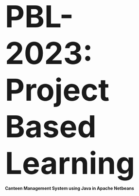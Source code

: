 <span style="font-size:+99;">**PBL-2023: Project Based Learning**</span>



**Canteen Management System using Java in Apache Netbeans**
